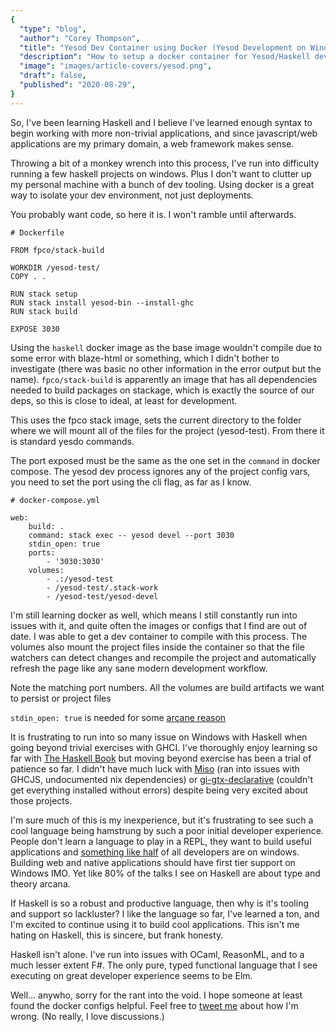```yaml
---
{
  "type": "blog",
  "author": "Corey Thompson",
  "title": "Yesod Dev Container using Docker (Yesod Development on Windows)",
  "description": "How to setup a docker container for Yesod/Haskell development",
  "image": "images/article-covers/yesod.png",
  "draft": false,
  "published": "2020-08-29",
}
---
```


So, I've been learning Haskell and I believe I've learned enough syntax to begin working with more non-trivial applications, and since javascript/web applications are my primary domain, a web framework makes sense.

Throwing a bit of a monkey wrench into this process, I've run into difficulty running a few haskell projects on windows. Plus I don't want to clutter up my personal machine with a bunch of dev tooling. Using docker is a great way to isolate your dev environment, not just deployments.

You probably want code, so here it is. I won't ramble until afterwards.

```
# Dockerfile

FROM fpco/stack-build

WORKDIR /yesod-test/
COPY . .

RUN stack setup
RUN stack install yesod-bin --install-ghc
RUN stack build

EXPOSE 3030
```

Using the `haskell` docker image as the base image wouldn't compile due to some error with blaze-html or something, which I didn't bother to investigate (there was basic no other information in the error output but the name). `fpco/stack-build` is apparently an image that has all dependencies needed to build packages on stackage, which is exactly the source of our deps, so this is close to ideal, at least for development.

This uses the fpco stack image, sets the current directory to the folder where we will mount all of the files for the project (yesod-test). From there it is standard yesdo commands.

The port exposed must be the same as the one set in the `command` in docker compose. The yesod dev process ignores any of the project config vars, you need to set the port using the cli flag, as far as I know.

```
# docker-compose.yml

web:
    build: .
    command: stack exec -- yesod devel --port 3030
    stdin_open: true
    ports:
        - '3030:3030'
    volumes:
        - .:/yesod-test
        - /yesod-test/.stack-work
        - /yesod-test/yesod-devel
```

I'm still learning docker as well, which means I still constantly run into issues with it, and quite often the images or configs that I find are out of date. I was able to get a dev container to compile with this process. The volumes also mount the project files inside the container so that the file watchers can detect changes and recompile the project and automatically refresh the page like any sane modern development workflow.

Note the matching port numbers. All the volumes are build artifacts we want to persist or project files

`stdin_open: true` is needed for some [arcane reason](https://github.com/commercialhaskell/stack/issues/5062)

It is frustrating to run into so many issue on Windows with Haskell when going beyond trivial exercises with GHCI. I've thoroughly enjoy learning so far with [The Haskell Book](https://haskellbook.com/) but moving beyond exercise has been a trial of patience so far. I didn't have much luck with [Miso](https://haskell-miso.org/) (ran into issues with GHCJS, undocumented nix dependencies) or [gi-gtx-declarative](https://owickstrom.github.io/gi-gtk-declarative/) (couldn't get everything installed without errors) despite being very excited about those projects.

I'm sure much of this is my inexperience, but it's frustrating to see such a cool language being hamstrung by such a poor initial developer experience. People don't learn a language to play in a REPL, they want to build useful applications and [something like half](https://owickstrom.github.io/gi-gtk-declarative/) of all developers are on windows. Building web and native applications should have first tier support on Windows IMO. Yet like 80% of the talks I see on Haskell are about type and theory arcana.

If Haskell is so a robust and productive language, then why is it's tooling and support so lackluster? I like the language so far, I've learned a ton, and I'm excited to continue using it to build cool applications. This isn't me hating on Haskell, this is sincere, but frank honesty.

Haskell isn't alone. I've run into issues with OCaml, ReasonML, and to a much lesser extent F#. The only pure, typed functional language that I see executing on great developer experience seems to be Elm.

Well... anywho, sorry for the rant into the void. I hope someone at least found the docker configs helpful. Feel free to [tweet me](https://twitter.com/confusingbits) about how I'm wrong. (No really, I love discussions.)
